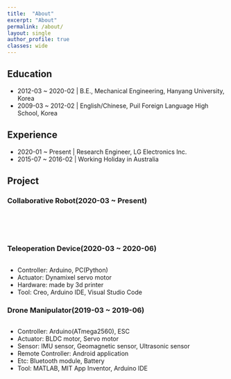 ```yaml
---
title:  "About"
excerpt: "About"
permalink: /about/
layout: single
author_profile: true
classes: wide
---
```


## Education

- 2012-03 ~ 2020-02 \| B.E., Mechanical Engineering, Hanyang University, Korea
- 2009-03 ~ 2012-02 \| English/Chinese, Puil Foreign Language High School, Korea

## Experience

- 2020-01 ~ Present \| Research Engineer, LG Electronics Inc.
- 2015-07 ~ 2016-02 \| Working Holiday in Australia

## Project

### Collaborative Robot(2020-03 ~ Present)
<br>
<br>
<br>

### Teleoperation Device(2020-03 ~ 2020-06)

<img src="{{ site.url }}{{ site.baseurl }}/assets/images/teleoperation.png" alt="">  

- Controller: Arduino, PC(Python)  
- Actuator: Dynamixel servo motor  
- Hardware: made by 3d printer  
- Tool: Creo, Arduino IDE, Visual Studio Code  

### Drone Manipulator(2019-03 ~ 2019-06)

<img src="{{ site.url }}{{ site.baseurl }}/assets/images/droneManipulator.jpg" alt="">

- Controller: Arduino(ATmega2560), ESC  
- Actuator: BLDC motor, Servo motor  
- Sensor: IMU sensor, Geomagnetic sensor, Ultrasonic sensor  
- Remote Controller: Android application  
- Etc: Bluetooth module, Battery  
- Tool: MATLAB, MIT App Inventor, Arduino IDE  
